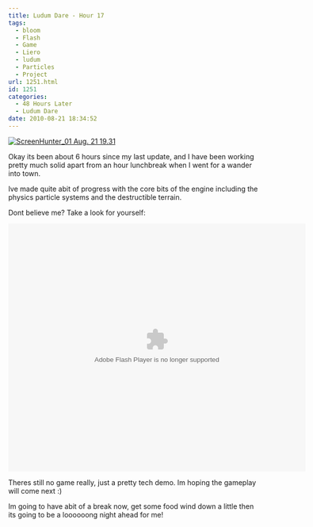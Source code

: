 ```yaml
---
title: Ludum Dare - Hour 17
tags:
  - bloom
  - Flash
  - Game
  - Liero
  - ludum
  - Particles
  - Project
url: 1251.html
id: 1251
categories:
  - 48 Hours Later
  - Ludum Dare
date: 2010-08-21 18:34:52
---
```


[![](https://mikecann.co.uk/wp-content/uploads/2010/08/ScreenHunter_01-Aug.-21-19.31.jpg "ScreenHunter_01 Aug. 21 19.31")](https://mikecann.co.uk/wp-content/uploads/2010/08/ScreenHunter_01-Aug.-21-19.31.jpg)

Okay its been about 6 hours since my last update, and I have been working pretty much solid apart from an hour lunchbreak when I went for a wander into town.

<!-- more -->

Ive made quite abit of progress with the core bits of the engine including the physics particle systems and the destructible terrain.

Dont believe me? Take a look for yourself:

<object style="width: 600px; height: 500px;" classid="clsid:d27cdb6e-ae6d-11cf-96b8-444553540000" width="600" height="500" codebase="https://download.macromedia.com/pub/shockwave/cabs/flash/swflash.cab#version=6,0,40,0"><param name="src" value="https://www.mikecann.co.uk/DumpingGround/ld/18/02/LudumDare18.swf" /><embed style="width: 600px; height: 500px;" type="application/x-shockwave-flash" width="600" height="500" src="https://www.mikecann.co.uk/DumpingGround/ld/18/02/LudumDare18.swf"></embed></object>

Theres still no game really, just a pretty tech demo. Im hoping the gameplay will come next :)

Im going to have abit of a break now, get some food wind down a little then its going to be a loooooong night ahead for me!
